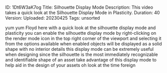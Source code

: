 ID: 1Dt6W3aK7og
Title: Silhouette Display Mode
Description: This video takes a quick look at the Silhouette Display Mode in Plasticity.
Duration: 40
Version: 
Uploaded: 20230425
Tags: unsorted

yum yum Floyd here with a quick look at
the silhouette display mode and
plasticity you can enable the silhouette
display mode by right-clicking on the
render mode icon in the top right corner
of the viewport and selecting it from
the options available when enabled
objects will be displayed as a solid
shape with no interior details this
display mode can be extremely useful
when designing since the silhouette is
the most immediately recognizable and
identifiable shape of an asset take
advantage of this display mode to help
aid in the design of your assets oh look
at the time
foreign

